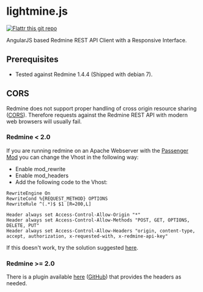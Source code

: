 lightmine.js
============

[![Flattr this git repo](http://api.flattr.com/button/flattr-badge-large.png)](https://flattr.com/submit/auto?user_id=shoxrocks&url=https://github.com/dontdrinkandroot/lightmine.js&title=Lightmine.js&language=&tags=github&category=software)

AngularJS based Redmine REST API Client with a Responsive Interface.

Prerequisites
-----

* Tested against Redmine 1.4.4 (Shipped with debian 7).

CORS
-----

Redmine does not support proper handling of cross origin resource sharing ([CORS](http://www.w3.org/TR/cors/)). Therefore requests against the Redmine REST API with modern web browsers will usually fail.

### Redmine < 2.0

If you are running redmine on an Apache Webserver with the [Passenger Mod](https://www.phusionpassenger.com/) you can change the Vhost in the following way:

* Enable mod_rewrite
* Enable mod_headers
* Add the following code to the Vhost:

```
RewriteEngine On                  
RewriteCond %{REQUEST_METHOD} OPTIONS 
RewriteRule ^(.*)$ $1 [R=200,L]

Header always set Access-Control-Allow-Origin "*"                   
Header always set Access-Control-Allow-Methods "POST, GET, OPTIONS, DELETE, PUT"
Header always set Access-Control-Allow-Headers "origin, content-type, accept, authorization, x-requested-with, x-redmine-api-key"
```

If this doesn't work, try the solution suggested [here](http://stackoverflow.com/questions/12194371/how-to-add-response-header-in-vhost-or-passeneger-ruby).

### Redmine >= 2.0

There is a plugin available [here](http://www.redmine.org/plugins/redmine_cors) ([GitHub](https://github.com/mavimo/redmine_cors)) that provides the headers as needed.
